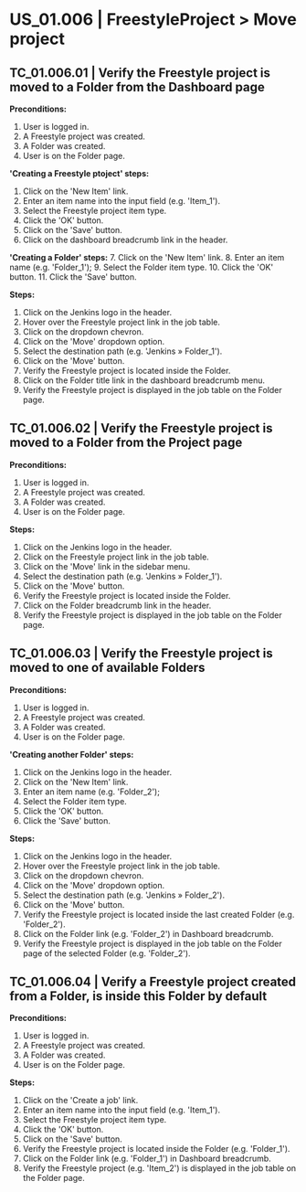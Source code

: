 # US_01.006 | FreestyleProject > Move project

## TC_01.006.01 | Verify the Freestyle project is moved to a Folder from the Dashboard page
**Preconditions:**
1. User is logged in.
2. A Freestyle project was created.
3. A Folder was created.
4. User is on the Folder page.

**'Creating a Freestyle ptoject' steps:**
1. Click on the 'New Item' link.
2. Enter an item name into the input field (e.g. 'Item_1').
3. Select the Freestyle project item type.
4. Click the 'OK' button.
5. Click on the 'Save' button.
6. Click on the dashboard breadcrumb link in the header.

**'Creating a Folder' steps:**
7. Click on the 'New Item' link.
8. Enter an item name (e.g. 'Folder_1');
9. Select the Folder item type.
10. Click the 'OK' button.
11. Click the 'Save' button.

**Steps:**
1. Click on the Jenkins logo in the header.
2. Hover over the Freestyle project link in the job table.
3. Click on the dropdown chevron.
4. Click on the 'Move' dropdown option.
5. Select the destination path (e.g. 'Jenkins » Folder_1').
6. Click on the 'Move' button.
7. Verify the Freestyle project is located inside the Folder.
8. Click on the Folder title link in the dashboard breadcrumb menu.
9. Verify the Freestyle project is displayed in the job table on the Folder page.




## TC_01.006.02 | Verify the Freestyle project is moved to a Folder from the Project page
**Preconditions:**
1. User is logged in.
2. A Freestyle project was created.
3. A Folder was created.
4. User is on the Folder page.

**Steps:**
1. Click on the Jenkins logo in the header.
2. Click on the Freestyle project link in the job table.
3. Click on the 'Move' link in the sidebar menu.
4. Select the destination path (e.g. 'Jenkins » Folder_1').
5. Click on the 'Move' button.
6. Verify the Freestyle project is located inside the Folder.
7. Click on the Folder breadcrumb link in the header.
8. Verify the Freestyle project is displayed in the job table on the Folder page.




## TC_01.006.03 | Verify the Freestyle project is moved to one of available Folders
**Preconditions:**
1. User is logged in.
2. A Freestyle project was created.
3. A Folder was created.
4. User is on the Folder page.


**'Creating another Folder' steps:**
1. Click on the Jenkins logo in the header.
2. Click on the 'New Item' link.
3. Enter an item name (e.g. 'Folder_2');
4. Select the Folder item type.
5. Click the 'OK' button.
6. Click the 'Save' button.

**Steps:**
1. Click on the Jenkins logo in the header.
2. Hover over the Freestyle project link in the job table.
3. Click on the dropdown chevron.
4. Click on the 'Move' dropdown option.
5. Select the destination path (e.g. 'Jenkins » Folder_2').
6. Click on the 'Move' button.
7. Verify the Freestyle project is located inside the last created Folder (e.g. 'Folder_2').
8. Click on the Folder link (e.g. 'Folder_2') in Dashboard breadcrumb.
9. Verify the Freestyle project is displayed in the job table on the Folder page of the selected Folder (e.g. 'Folder_2').




## TC_01.006.04 | Verify a Freestyle project created from a Folder, is inside this Folder by default
**Preconditions:**
1. User is logged in.
2. A Freestyle project was created.
3. A Folder was created.
4. User is on the Folder page.

**Steps:**
1. Click on the 'Create a job' link.
2. Enter an item name into the input field (e.g. 'Item_1').
3. Select the Freestyle project item type.
4. Click the 'OK' button.
5. Click on the 'Save' button.
6. Verify the Freestyle project is located inside the Folder (e.g. 'Folder_1').
7. Click on the Folder link (e.g. 'Folder_1') in Dashboard breadcrumb.
8. Verify the Freestyle project (e.g. 'Item_2') is displayed in the job table on the Folder page.